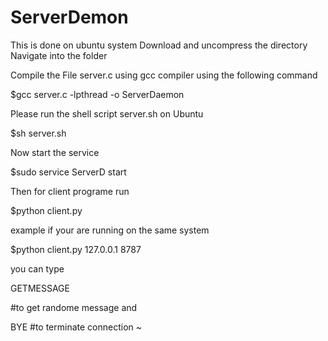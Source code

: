 # ServerDemon
This is done on ubuntu system
Download and uncompress the directory
Navigate into the folder

Compile the File server.c using gcc compiler using the following command




$gcc server.c -lpthread -o ServerDaemon




Please  run the shell script server.sh on Ubuntu


$sh server.sh


Now start the service


$sudo service ServerD start 

Then for client programe run

$python client.py <IP> <Port>

example if your are running on the same system

$python client.py 127.0.0.1 8787

you can type

GETMESSAGE 

#to get randome message and 

BYE
#to terminate connection
~               
